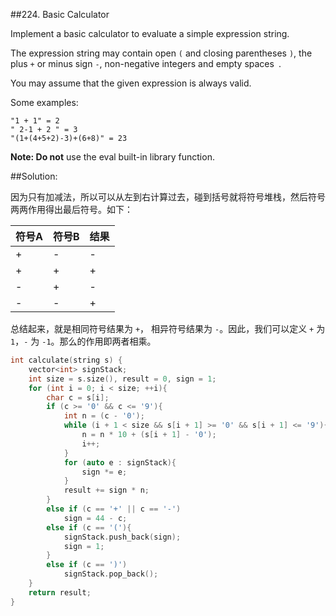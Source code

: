 ##224. Basic Calculator

Implement a basic calculator to evaluate a simple expression string.

The expression string may contain open `(` and closing parentheses `)`, the plus `+` or minus sign `-`, non-negative integers and empty spaces` `.

You may assume that the given expression is always valid.

Some examples:
```
"1 + 1" = 2
" 2-1 + 2 " = 3
"(1+(4+5+2)-3)+(6+8)" = 23
```
**Note: Do not** use the eval built-in library function.

##Solution:

因为只有加减法，所以可以从左到右计算过去，碰到括号就将符号堆栈，然后符号两两作用得出最后符号。如下：

|符号A|符号B| 结果 |
|---|-----|------|
|+|-|-|
|+|+|+|
|-|+|-|
|-|-|+|

总结起来，就是相同符号结果为 `+`， 相异符号结果为 `-`。因此，我们可以定义 `+` 为 `1`，`-` 为 `-1`。那么的作用即两者相乘。

```cpp
int calculate(string s) {
	vector<int> signStack;
	int size = s.size(), result = 0, sign = 1;
	for (int i = 0; i < size; ++i){
		char c = s[i];
		if (c >= '0' && c <= '9'){
			int n = (c - '0');
			while (i + 1 < size && s[i + 1] >= '0' && s[i + 1] <= '9'){
				n = n * 10 + (s[i + 1] - '0');
				i++;
			}
			for (auto e : signStack){
				sign *= e;
			}
			result += sign * n;
		}
		else if (c == '+' || c == '-')
			sign = 44 - c;
		else if (c == '('){
			signStack.push_back(sign);
			sign = 1;
		}
		else if (c == ')')
			signStack.pop_back();
	}
	return result;
}
```